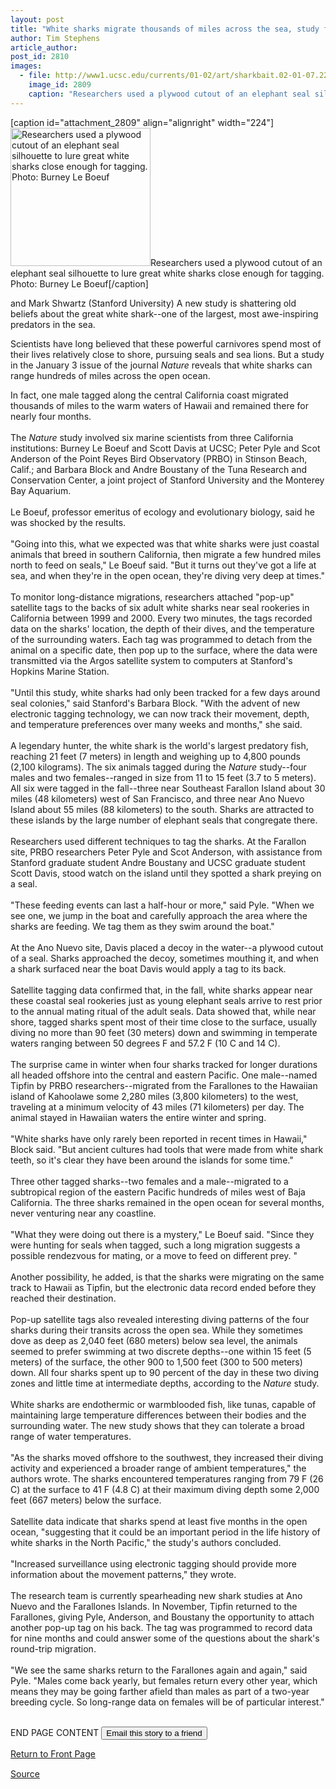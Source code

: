 ```yaml
---
layout: post
title: "White sharks migrate thousands of miles across the sea, study finds"
author: Tim Stephens
article_author: 
post_id: 2810
images:
  - file: http://www1.ucsc.edu/currents/01-02/art/sharkbait.02-01-07.224.jpg
    image_id: 2809
    caption: "Researchers used a plywood cutout of an elephant seal silhouette to lure great white sharks close enough for tagging. Photo: Burney Le Boeuf"
---
```


[caption id="attachment_2809" align="alignright" width="224"]<a href="http://dev-ucsc-news.pantheonsite.io/wp-content/uploads/2002/01/sharkbait.02-01-07.224.jpg"><img class="size-full wp-image-2809" src="http://dev-ucsc-news.pantheonsite.io/wp-content/uploads/2002/01/sharkbait.02-01-07.224.jpg" alt="Researchers used a plywood cutout of an elephant seal silhouette to lure great white sharks close enough for tagging. Photo: Burney Le Boeuf" width="224" height="221" /></a>Researchers used a plywood cutout of an elephant seal silhouette to lure great white sharks close enough for tagging. Photo: Burney Le Boeuf[/caption]
<p>
  and Mark Shwartz (Stanford University) A new study is shattering old beliefs about the great white shark--one of the largest, most awe-inspiring predators in the sea.
</p>Scientists have long believed that these powerful carnivores spend most of their lives relatively close to shore, pursuing seals and sea lions. But a study in the January 3 issue of the journal <i>Nature</i> reveals that white sharks can range hundreds of miles across the open ocean.
<p>
  In fact, one male tagged along the central California coast migrated thousands of miles to the warm waters of Hawaii and remained there for nearly four months.<br>
  <br>
  The <i>Nature</i> study involved six marine scientists from three California institutions: Burney Le Boeuf and Scott Davis at UCSC; Peter Pyle and Scot Anderson of the Point Reyes Bird Observatory (PRBO) in Stinson Beach, Calif.; and Barbara Block and Andre Boustany of the Tuna Research and Conservation Center, a joint project of Stanford University and the Monterey Bay Aquarium.<br>
  <br>
  Le Boeuf, professor emeritus of ecology and evolutionary biology, said he was shocked by the results.<br>
  <br>
  "Going into this, what we expected was that white sharks were just coastal animals that breed in southern California, then migrate a few hundred miles north to feed on seals," Le Boeuf said. "But it turns out they've got a life at sea, and when they're in the open ocean, they're diving very deep at times."<br>
  <br>
  To monitor long-distance migrations, researchers attached "pop-up" satellite tags to the backs of six adult white sharks near seal rookeries in California between 1999 and 2000. Every two minutes, the tags recorded data on the sharks' location, the depth of their dives, and the temperature of the surrounding waters. Each tag was programmed to detach from the animal on a specific date, then pop up to the surface, where the data were transmitted via the Argos satellite system to computers at Stanford's Hopkins Marine Station.<br>
  <br>
  "Until this study, white sharks had only been tracked for a few days around seal colonies," said Stanford's Barbara Block. "With the advent of new electronic tagging technology, we can now track their movement, depth, and temperature preferences over many weeks and months," she said.<br>
  <br>
  A legendary hunter, the white shark is the world's largest predatory fish, reaching 21 feet (7 meters) in length and weighing up to 4,800 pounds (2,100 kilograms). The six animals tagged during the <i>Nature</i> study--four males and two females--ranged in size from 11 to 15 feet (3.7 to 5 meters). All six were tagged in the fall--three near Southeast Farallon Island about 30 miles (48 kilometers) west of San Francisco, and three near Ano Nuevo Island about 55 miles (88 kilometers) to the south. Sharks are attracted to these islands by the large number of elephant seals that congregate there.<br>
  <br>
  Researchers used different techniques to tag the sharks. At the Farallon site, PRBO researchers Peter Pyle and Scot Anderson, with assistance from Stanford graduate student Andre Boustany and UCSC graduate student Scott Davis, stood watch on the island until they spotted a shark preying on a seal.<br>
  <br>
  "These feeding events can last a half-hour or more," said Pyle. "When we see one, we jump in the boat and carefully approach the area where the sharks are feeding. We tag them as they swim around the boat."<br>
  <br>
  At the Ano Nuevo site, Davis placed a decoy in the water--a plywood cutout of a seal. Sharks approached the decoy, sometimes mouthing it, and when a shark surfaced near the boat Davis would apply a tag to its back.<br>
  <br>
  Satellite tagging data confirmed that, in the fall, white sharks appear near these coastal seal rookeries just as young elephant seals arrive to rest prior to the annual mating ritual of the adult seals. Data showed that, while near shore, tagged sharks spent most of their time close to the surface, usually diving no more than 90 feet (30 meters) down and swimming in temperate waters ranging between 50 degrees F and 57.2 F (10 C and 14 C).<br>
  <br>
  The surprise came in winter when four sharks tracked for longer durations all headed offshore into the central and eastern Pacific. One male--named Tipfin by PRBO researchers--migrated from the Farallones to the Hawaiian island of Kahoolawe some 2,280 miles (3,800 kilometers) to the west, traveling at a minimum velocity of 43 miles (71 kilometers) per day. The animal stayed in Hawaiian waters the entire winter and spring.<br>
  <br>
  "White sharks have only rarely been reported in recent times in Hawaii," Block said. "But ancient cultures had tools that were made from white shark teeth, so it's clear they have been around the islands for some time."<br>
  <br>
  Three other tagged sharks--two females and a male--migrated to a subtropical region of the eastern Pacific hundreds of miles west of Baja California. The three sharks remained in the open ocean for several months, never venturing near any coastline.<br>
  <br>
  "What they were doing out there is a mystery," Le Boeuf said. "Since they were hunting for seals when tagged, such a long migration suggests a possible rendezvous for mating, or a move to feed on different prey. "<br>
  <br>
  Another possibility, he added, is that the sharks were migrating on the same track to Hawaii as Tipfin, but the electronic data record ended before they reached their destination.<br>
  <br>
  Pop-up satellite tags also revealed interesting diving patterns of the four sharks during their transits across the open sea. While they sometimes dove as deep as 2,040 feet (680 meters) below sea level, the animals seemed to prefer swimming at two discrete depths--one within 15 feet (5 meters) of the surface, the other 900 to 1,500 feet (300 to 500 meters) down. All four sharks spent up to 90 percent of the day in these two diving zones and little time at intermediate depths, according to the <i>Nature</i> study.<br>
  <br>
  White sharks are endothermic or warmblooded fish, like tunas, capable of maintaining large temperature differences between their bodies and the surrounding water. The new study shows that they can tolerate a broad range of water temperatures.<br>
  <br>
  "As the sharks moved offshore to the southwest, they increased their diving activity and experienced a broader range of ambient temperatures," the authors wrote. The sharks encountered temperatures ranging from 79 F (26 C) at the surface to 41 F (4.8 C) at their maximum diving depth some 2,000 feet (667 meters) below the surface.<br>
  <br>
  Satellite data indicate that sharks spend at least five months in the open ocean, "suggesting that it could be an important period in the life history of white sharks in the North Pacific," the study's authors concluded.<br>
  <br>
  "Increased surveillance using electronic tagging should provide more information about the movement patterns," they wrote.<br>
  <br>
  The research team is currently spearheading new shark studies at Ano Nuevo and the Farallones Islands. In November, Tipfin returned to the Farallones, giving Pyle, Anderson, and Boustany the opportunity to attach another pop-up tag on his back. The tag was programmed to record data for nine months and could answer some of the questions about the shark's round-trip migration.<br>
  <br>
  "We see the same sharks return to the Farallones again and again," said Pyle. "Males come back yearly, but females return every other year, which means they may be going farther afield than males as part of a two-year breeding cycle. So long-range data on females will be of particular interest."
</p>
<p>
  <br>
  END PAGE CONTENT <input name="t1" size="-1" type="hidden"> <input type="submit" value="Email this story to a friend">
</p>
<p>
  <a href="../../index.html">Return to Front Page</a> <img align="bottom" alt=" " border="0" height="1" src="../../images/trans.gif" width="385">
</p>
<p><a href="http://www1.ucsc.edu/currents/01-02/01-07/sharks.html" title="Permalink to sharks">Source</a></p>
